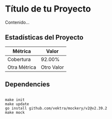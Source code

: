 # Título de tu Proyecto

Contenido...

## Estadísticas del Proyecto

| Métrica       | Valor         |
|---------------|---------------|
| Cobertura     | 92.00%        |
| Otra Métrica  | Otro Valor    |


## Dependencies

```

make init
make update
go install github.com/vektra/mockery/v2@v2.39.2
make mock

```